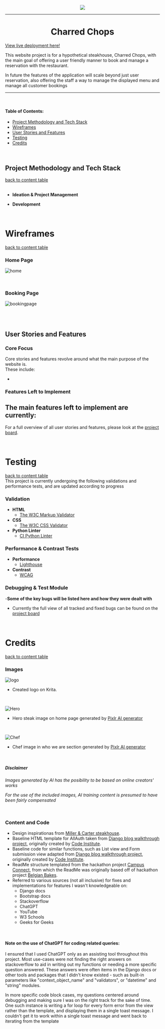 <p align="center"><img src="/DocAssets/cc-logo-bg.png"></p>
<hr>

<h1 align="center">Charred Chops</h1>

[View live deployment here!](https://jomazzei-charred-chops-161a869d9d8b.herokuapp.com/)

<p>This website project is for a hypothetical steakhouse, Charred Chops, with the main goal of offering a user friendly manner to book and manage a reservation with the restaurant.</p>
<p>In future the features of the application will scale beyond just user reservation, also offering the staff a way to manage the displayed menu and manage all customer bookings</p>

<hr>

<br>


#### Table of Contents:

* [Project Methodology and Tech Stack](#project-methodology-and-tech-stack)
* [Wireframes](#wireframes)
* [User Stories and Features](#user-stories-and-features)
* [Testing](#testing)
* [Credits](#credits)

<br>  


## Project Methodology and Tech Stack
[back to content table](#table-of-contents)
<br>
<br>

- __Ideation & Project Management__


- __Development__


<br>


# Wireframes
[back to content table](#table-of-contents)
<br>

### Home Page
![home](/DocAssets/home-fresh-view.png)

<br>

### Booking Page
![bookingpage](/DocAssets/booking-logged-in.png)

<br>

<br>

## User Stories and Features

### Core Focus
Core stories and features revolve around what the main purpose of the website is.   
These include:
<ul>
<li></li>
</ul>

### Features Left to Implement
The main features left to implement are currently:
- 

For a full overview of all user stories and features, please look at the [project board](https://github.com/users/jomazzei/projects/4/views/1).

<br>


# Testing 
[back to content table](#table-of-contents)
<br>
This project is currently undergoing the following validations and performance tests, and are updated according to progress
### Validation
- __HTML__
  - [The W3C Markup Validator](https://validator.w3.org/#validate_by_input)
- __CSS__
  - [The W3C CSS Validator](https://jigsaw.w3.org/css-validator/)
- __Python Linter__
  - [CI Python Linter](https://pep8ci.herokuapp.com/)

### Performance & Contrast Tests
- __Performance__
  - [Lighthouse](https://developer.chrome.com/docs/lighthouse/overview)
- __Contrast__
  - [WCAG](https://chromewebstore.google.com/detail/plnahcmalebffmaghcpcmpaciebdhgdf)

### Debugging & Test Module
-__Some of the key bugs will be listed here and how they were dealt with__
  - Currently the full view of all tracked and fixed bugs can be found on the [project board](https://github.com/users/jomazzei/projects/3/views/1)

<br>


# Credits
[back to content table](#table-of-contents)
<br>

### Images
![logo](/DocAssets/cc-logo-bg.png)
- Created logo on Krita.

<br>

![Hero](static/media/steak-img1.png)
- Hero steak image on home page generated by [Pixlr AI generator](https://pixlr.com/image-generator/)

<br>

![Chef](/static/media/chef-grilling.png)
- Chef image in who we are section generated by [Pixlr AI generator](https://pixlr.com/image-generator/)

<br>

##### _Disclaimer_
  _<p>Images generated by AI has the posibility to be based on online creators' works</p>_
  _<p>For the use of the included images, AI training content is presumed to have been fairly compensated</p>_

<br>

### Content and Code
- Design inspirationas from [Miller & Carter steakhouse](https://www.millerandcarter.co.uk/).
- Baseline HTML template for AllAuth taken from [Django blog walkthrough project](https://github.com/jomazzei/django-blog), originally created by [Code Institute](https://codeinstitute.net/?_gl=1*xh7bh0*_up*MQ..&gclid=CjwKCAjwkuqvBhAQEiwA65XxQA_KVRG0RaWOXmBe9aqfp9kJ_Vw14KkL0WQhpPMGA4STT5MNmkBC2hoC-aUQAvD_BwE).
- Baseline code for similar functions, such as List view and Form submission view adapted from [Django blog walkthrough project](https://github.com/jomazzei/django-blog), originally created by [Code Institute](https://codeinstitute.net/?_gl=1*xh7bh0*_up*MQ..&gclid=CjwKCAjwkuqvBhAQEiwA65XxQA_KVRG0RaWOXmBe9aqfp9kJ_Vw14KkL0WQhpPMGA4STT5MNmkBC2hoC-aUQAvD_BwE).
- ReadMe structure templated from the hackathon project [Campus Connect](https://github.com/jomazzei/campus-connect), from which the ReadMe was originally based off of hackathon project [Belgian Bakes](https://github.com/Tariq-845/belgian-bakes).
- Referred to various sources (not all inclusive) for fixes and implementations for features I wasn't knowledgeable on:
  - Django docs
  - Bootstrap docs
  - Stackoverflow
  - ChatGPT
  - YouTube
  - W3 Schools
  - Geeks for Geeks

<br>

#### Note on the use of ChatGPT for coding related queries:
I ensured that I used ChatGPT only as an assisting tool throughout this project.
Most use-cases were not finding the right answers on stackoverflow to aid in writing out my functions or needing a more specific question answered.
These answers were often items in the Django docs or other tools and packages that I didn't know existed - such as built-in parameters like "context_object_name" and "validators", or "datetime" and "string" modules.

In more specific code block cases, my questions centered around debugging and making sure I was on the right track for the sake of time.
One such instance is writing a for loop for every form error from the view rather than the template, and displaying them in a single toast message. I couldn't get it to work within a single toast message and went back to iterating from the template
